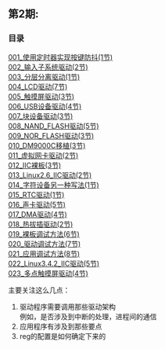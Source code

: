 
## 第2期:  

### 目录  

[001_使用定时器实现按键防抖(1节)](./001_使用定时器实现按键防抖.md)   
[002_输入子系统驱动(2节)](./002_输入子系统驱动.md)   
[003_分层分离驱动(1节)](./003_分层分离驱动.md)   
[004_LCD驱动(7节)](./004_LCD驱动.md)   
[005_触摸屏驱动(3节)](./005_触摸屏驱动.md)   
[006_USB设备驱动(4节)](./006_USB设备驱动.md)   
[007_块设备驱动(3节)](./007_块设备驱动.md)   
[008_NAND_FLASH驱动(5节)](./008_NAND_FLASH驱动(5节).md)   
[009_NOR_FLASH驱动(3节)](./009_NOR_FLASH驱动(3节).md)   
[010_DM9000C移植(3节)](./010_DM9000C移植(3节).md)   
[011_虚拟网卡驱动(2节)](./011_虚拟网卡驱动(2节).md)   
[012_IIC裸板(3节)](./012_IIC裸板(3节).md)   
[013_Linux2.6_IIC驱动(2节)](./013_Linux2.6_IIC驱动(2节).md)   
[014_字符设备另一种写法(1节)](./014_字符设备另一种写法.md)   
[015_RTC驱动(1节)](./015_RTC驱动(1节).md)   
[016_声卡驱动(5节)](./016_声卡驱动(5节).md)   
[017_DMA驱动(4节)](./017_DMA驱动(4节).md)   
[018_热拔插驱动(2节)](./018_热拔插驱动(2节).md)   
[019_裸板调试方法(6节)](./019_裸板调试方法(6节).md)   
[020_驱动调试方法(7节)](./020_驱动调试方法(7节).md)   
[021_应用调试方法(8节)](./021_应用调试方法(8节).md)   
[022_Linux3.4.2_IIC驱动(5节)](./022_Linux3.4.2_IIC驱动(5节).md)   
[023_多点触摸屏驱动(4节)](./023_多点触摸屏驱动(4节).md)  

主要关注这么几点：  
1. 驱动程序需要调用那些驱动架构  
例如，是否涉及到中断的处理，进程间的通信  
2. 应用程序有涉及到那些要点  
3. reg的配置是如何确定下来的  

